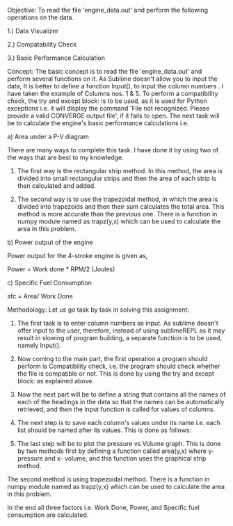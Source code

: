 Objective: To read the file 'engine_data.out' and perform the following operations on the data.

1.) Data Visualizer

2.) Compatability Check

3.) Basic Performance Calculation

Concept: The basic concept is to read the file 'engine_data.out' and perform several functions on it. As Sublime doesn't allow you to input the data, It is better to define a function Input(), to input the column numbers . I have taken the example of Columns nos. 1 & 5. To perform a compatibility check, the try and except block: is to be used, as it is used for Python exceptions i.e. it will display the command 'File not recognized. Please provide a valid CONVERGE output file', if it fails to open. The next task will be to calculate the engine's basic performance calculations i.e. 

a) Area under a P-V diagram

There are many ways to complete this task. I have done it by using two of the ways that are best to my knowledge. 

1. The first way is the rectangular strip method. In this method, the area is divided into small rectangular strips and then the area of each strip is then calculated and added.

2. The second way is to use the trapezoidal method, in which the area is divided into trapezoids and then their sum calculates the total area. This method is more accurate than the previous one. There is a function in numpy module named as trapz(y,x) which can be used to calculate the area in this problem.

b) Power output of the engine

Power output for the 4-stroke engine is given as, 

Power = Work done * RPM/2 (Joules)

c) Specific Fuel Consumption

sfc = Area/ Work Done 

Methodology: Let us go task by task in solving this assignment: 

1. The first task is to enter column numbers as input. As sublime doesn't offer input to the user, therefore, instead of using sublimeREPL as it may result in slowing of program building, a separate function is to be used, namely Input().

2. Now coming to the main part, the first operation a program should perform is Compatibility check, i.e. the program should check whether the file is compatible or not. This is done by using the try and except block: as explained above.

3. Now the next part will be to define a string that contains all the names of each of the headings in the data so that the names can be automatically retrieved, and then the input function is called for values of columns. 

4. The next step is to save each column's values under its name i.e. each list should be named after its values. This is done as follows:

 5. The last step will be to plot the pressure vs Volume graph. This is done by two methods first by defining a function called area(y,x) where y-pressure and x- volume, and this function uses the graphical strip method. 

The second method is using trapezoidal method. There is a function in numpy module named as trapz(y,x) which can be used to calculate the area in this problem.

In the end all three factors i.e. Work Done, Power, and Specific fuel consumption are calculated.
